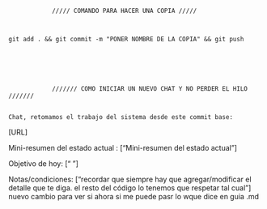                 ///// COMANDO PARA HACER UNA COPIA /////
    
    
    
    git add . && git commit -m "PONER NOMBRE DE LA COPIA" && git push

                
                
                
                
                
                /////// COMO INICIAR UN NUEVO CHAT Y NO PERDER EL HILO ///////

    
    Chat, retomamos el trabajo del sistema desde este commit base:
[URL]

Mini-resumen del estado actual :
[“Mini-resumen del estado actual”]

Objetivo de hoy:
[“ ”]

Notas/condiciones:
[“recordar que siempre hay que agregar/modificar el detalle que te diga. el resto del código lo tenemos que respetar tal cual”]
nuevo cambio para ver si ahora si me puede pasr lo wque dice en guia .md